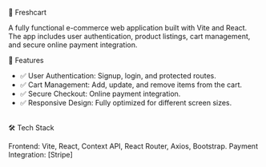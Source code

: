 🛒 Freshcart

A fully functional e-commerce web application built with Vite and React. The app includes user authentication, product listings, cart management, and secure online payment integration.
<br/>

🚀 Features
<ul>
  <li>
    ✅ User Authentication: Signup, login, and protected routes.
  </li>
  <li>
    ✅ Cart Management: Add, update, and remove items from the cart.
  </li>
  <li>
    ✅ Secure Checkout: Online payment integration.
  </li>
  <li>
    ✅ Responsive Design: Fully optimized for different screen sizes.
  </li>
</ul>

<br/>
🛠️ Tech Stack

Frontend: Vite, React, Context API, React Router, Axios, Bootstrap.
Payment Integration: [Stripe]
